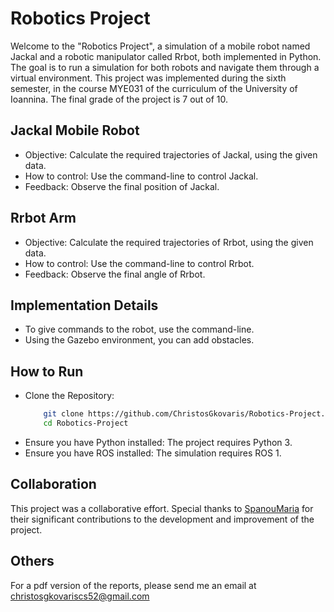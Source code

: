 # Robotics Project

Welcome to the "Robotics Project", a simulation of a mobile robot named Jackal and a robotic manipulator called Rrbot, both implemented in Python. The goal is to run a simulation for both robots and navigate them through a virtual environment. This project was implemented during the sixth semester, in the course MYE031 of the curriculum of the University of Ioannina. The final grade of the project is 7 out of 10.


## Jackal Mobile Robot
- Objective: Calculate the required trajectories of Jackal, using the given data.
- How to control: Use the command-line to control Jackal.
- Feedback: Observe the final position of Jackal.


## Rrbot Arm
- Objective: Calculate the required trajectories of Rrbot, using the given data.
- How to control: Use the command-line to control Rrbot.
- Feedback: Observe the final angle of Rrbot.


## Implementation Details
- To give commands to the robot, use the command-line.
- Using the Gazebo environment, you can add obstacles.


## How to Run
- Clone the Repository:
  ``` bash
      git clone https://github.com/ChristosGkovaris/Robotics-Project.git
      cd Robotics-Project
- Ensure you have Python installed: The project requires Python 3.
- Ensure you have ROS installed: The simulation requires ROS 1.


## Collaboration
This project was a collaborative effort. Special thanks to [SpanouMaria](https://github.com/SpanouMaria) for their significant contributions to the development and improvement of the project.


## Others
For a pdf version of the reports, please send me an email at christosgkovariscs52@gmail.com
